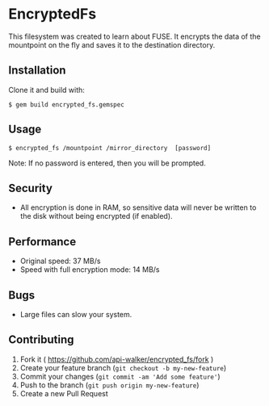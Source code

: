 # EncryptedFs

This filesystem was created to learn about FUSE.
It encrypts the data of the mountpoint on the fly and saves it to the destination directory.

## Installation
Clone it and build with:

    $ gem build encrypted_fs.gemspec

## Usage

    $ encrypted_fs /mountpoint /mirror_directory  [password]

Note: If no password is entered, then you will be prompted.

## Security
- All encryption is done in RAM, so sensitive data will never be written to the disk without being encrypted (if enabled).

## Performance
- Original speed: 37 MB/s
- Speed with full encryption mode: 14 MB/s

## Bugs
- Large files can slow your system.

## Contributing
1. Fork it ( https://github.com/api-walker/encrypted_fs/fork )
2. Create your feature branch (`git checkout -b my-new-feature`)
3. Commit your changes (`git commit -am 'Add some feature'`)
4. Push to the branch (`git push origin my-new-feature`)
5. Create a new Pull Request
